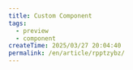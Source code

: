 ```yaml
---
title: Custom Component
tags:
  - preview
  - component
createTime: 2025/03/27 20:04:40
permalink: /en/article/rpptzybz/
---
```


<CustomComponent />
